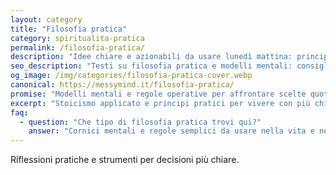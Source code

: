 ```yaml
---
layout: category
title: "Filosofia pratica"
category: spiritualita-pratica
permalink: /filosofia-pratica/
description: "Idee chiare e azionabili da usare lunedì mattina: principi e cornici mentali per decisioni più semplici."
seo_description: "Testi su filosofia pratica e modelli mentali: consigli concreti per decisioni chiare e meno indecisione nella vita quotidiana." 
og_image: /img/categories/filosofia-pratica-cover.webp
canonical: https://messymind.it/filosofia-pratica/
promise: "Modelli mentali e regole operative per affrontare scelte quotidiane con meno rumore."
excerpt: "Stoicismo applicato e principi pratici per vivere con più chiarezza e meno indecisione."
faq:
  - question: "Che tipo di filosofia pratica trovi qui?"
    answer: "Cornici mentali e regole semplici da usare nella vita e nel lavoro."
---
```


Riflessioni pratiche e strumenti per decisioni più chiare.
